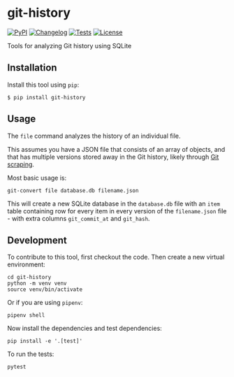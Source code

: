 # git-history

[![PyPI](https://img.shields.io/pypi/v/git-history.svg)](https://pypi.org/project/git-history/)
[![Changelog](https://img.shields.io/github/v/release/simonw/git-history?include_prereleases&label=changelog)](https://github.com/simonw/git-history/releases)
[![Tests](https://github.com/simonw/git-history/workflows/Test/badge.svg)](https://github.com/simonw/git-history/actions?query=workflow%3ATest)
[![License](https://img.shields.io/badge/license-Apache%202.0-blue.svg)](https://github.com/simonw/git-history/blob/master/LICENSE)

Tools for analyzing Git history using SQLite

## Installation

Install this tool using `pip`:

    $ pip install git-history

## Usage

The `file` command analyzes the history of an individual file.

This assumes you have a JSON file that consists of an array of objects, and that has multiple versions stored away in the Git history, likely through [Git scraping](https://simonwillison.net/2020/Oct/9/git-scraping/).

Most basic usage is:

    git-convert file database.db filename.json

This will create a new SQLite database in the `database.db` file with an `item` table containing row for every item in every version of the `filename.json` file - with extra columns `git_commit_at` and `git_hash`.

## Development

To contribute to this tool, first checkout the code. Then create a new virtual environment:

    cd git-history
    python -m venv venv
    source venv/bin/activate

Or if you are using `pipenv`:

    pipenv shell

Now install the dependencies and test dependencies:

    pip install -e '.[test]'

To run the tests:

    pytest
